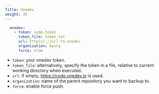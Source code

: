 ```yaml
---
Title: Onedev
weight: 35
---
```


```yaml
  onedev:
    - token: some-token
      token_file: token.txt
      url: http(s)://url-to-onedev
      organization: myorg
      force: true
```
- `token`: your onedev token.
- `token_file`: alternatively, specify the token in a file, relative to current working directory when executed.
- `url`: if empty, https://code.onedev.io is used.
- `organization`: name of the parent repository you want to backup to.
- `force`: enable force push.
